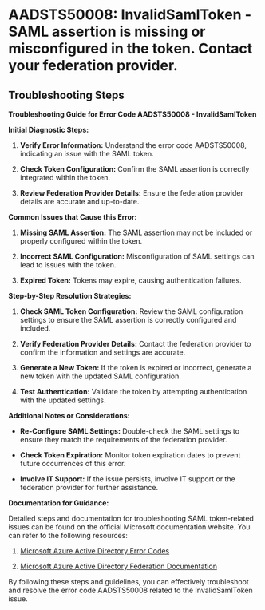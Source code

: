 # AADSTS50008: InvalidSamlToken - SAML assertion is missing or misconfigured in the token. Contact your federation provider.


## Troubleshooting Steps
**Troubleshooting Guide for Error Code AADSTS50008 - InvalidSamlToken**

**Initial Diagnostic Steps:**

1. **Verify Error Information:** Understand the error code AADSTS50008, indicating an issue with the SAML token.
   
2. **Check Token Configuration:** Confirm the SAML assertion is correctly integrated within the token.
   
3. **Review Federation Provider Details:** Ensure the federation provider details are accurate and up-to-date.
    
**Common Issues that Cause this Error:**

1. **Missing SAML Assertion:** The SAML assertion may not be included or properly configured within the token.
   
2. **Incorrect SAML Configuration:** Misconfiguration of SAML settings can lead to issues with the token.
   
3. **Expired Token:** Tokens may expire, causing authentication failures.

**Step-by-Step Resolution Strategies:**

1. **Check SAML Token Configuration:** Review the SAML configuration settings to ensure the SAML assertion is correctly configured and included.

2. **Verify Federation Provider Details:** Contact the federation provider to confirm the information and settings are accurate.

3. **Generate a New Token:** If the token is expired or incorrect, generate a new token with the updated SAML configuration.

4. **Test Authentication:** Validate the token by attempting authentication with the updated settings.

**Additional Notes or Considerations:**

- **Re-Configure SAML Settings:** Double-check the SAML settings to ensure they match the requirements of the federation provider.
    
- **Check Token Expiration:** Monitor token expiration dates to prevent future occurrences of this error.

- **Involve IT Support:** If the issue persists, involve IT support or the federation provider for further assistance.

**Documentation for Guidance:**

Detailed steps and documentation for troubleshooting SAML token-related issues can be found on the official Microsoft documentation website. You can refer to the following resources:

1. [Microsoft Azure Active Directory Error Codes](https://docs.microsoft.com/en-us/azure/active-directory/develop/reference-aadsts-error-codes)
   
2. [Microsoft Azure Active Directory Federation Documentation](https://docs.microsoft.com/en-us/azure/active-directory/hybrid/how-to-connect-fed-saml-idp)

By following these steps and guidelines, you can effectively troubleshoot and resolve the error code AADSTS50008 related to the InvalidSamlToken issue.